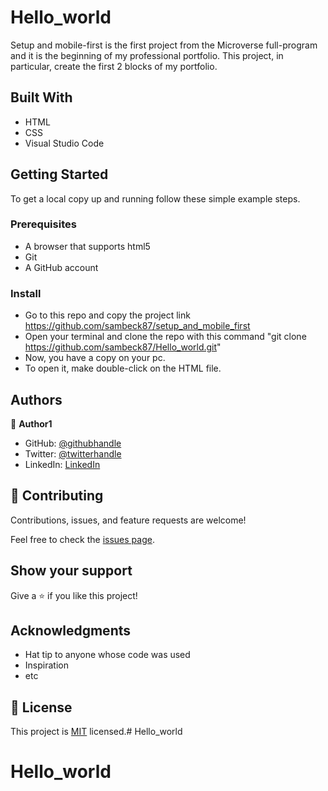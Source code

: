 # Hello_world

Setup and mobile-first is the first project from the Microverse full-program and it is the beginning of my professional portfolio. This project, in particular, create the first 2 blocks of my portfolio.


## Built With

- HTML
- CSS
- Visual Studio Code


## Getting Started

To get a local copy up and running follow these simple example steps.

### Prerequisites
- A browser that supports html5
- Git 
- A GitHub account

### Install
- Go to this repo and copy the project link
        https://github.com/sambeck87/setup_and_mobile_first
- Open your terminal and clone the repo with this command "git clone https://github.com/sambeck87/Hello_world.git"
- Now, you have a copy on your pc. 
- To open it, make double-click on the HTML file.


## Authors

👤 **Author1**

- GitHub: [@githubhandle](https://github.com/sambeck87)
- Twitter: [@twitterhandle](https://twitter.com/sambeck4488)
- LinkedIn: [LinkedIn](https://www.linkedin.com/in/sandro-israel-hern%C3%A1ndez-zamora-899386a4/)

## 🤝 Contributing

Contributions, issues, and feature requests are welcome!

Feel free to check the [issues page](../../issues/).

## Show your support

Give a ⭐️ if you like this project!

## Acknowledgments

- Hat tip to anyone whose code was used
- Inspiration
- etc

## 📝 License

This project is [MIT](./MIT.md) licensed.# Hello_world
# Hello_world
